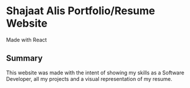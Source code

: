 # Shajaat Alis Portfolio/Resume Website

Made with React

## Summary

This website was made with the intent of showing my skills as a Software Developer, all my projects and a visual representation of my resume.
